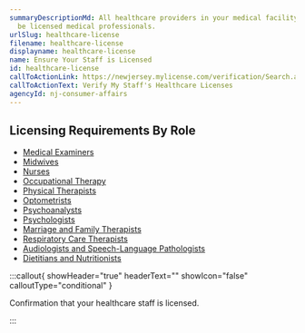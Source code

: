 ```yaml
---
summaryDescriptionMd: All healthcare providers in your medical facility need to
  be licensed medical professionals.
urlSlug: healthcare-license
filename: healthcare-license
displayname: healthcare-license
name: Ensure Your Staff is Licensed
id: healthcare-license
callToActionLink: https://newjersey.mylicense.com/verification/Search.aspx?facility=N
callToActionText: Verify My Staff's Healthcare Licenses
agencyId: nj-consumer-affairs
---
```

## Licensing Requirements By Role

* [Medical Examiners](https://www.njconsumeraffairs.gov/bme/Pages/applications.aspx)
* [Midwives](https://www.njconsumeraffairs.gov/mid/Pages/default.aspx)
* [Nurses](https://www.njconsumeraffairs.gov/nur/Pages/default.aspx)
* [Occupational Therapy](https://www.njconsumeraffairs.gov/ot/Pages/default.aspx)
* [Physical Therapists](https://www.njconsumeraffairs.gov/opt/Pages/default.aspx)
* [Optometrists](https://www.njconsumeraffairs.gov/opt/Pages/default.aspx)
* [Psychoanalysts](https://www.njconsumeraffairs.gov/psya/Pages/default.aspx)
* [Psychologists](https://www.njconsumeraffairs.gov/psy/Pages/default.aspx)
* [Marriage and Family Therapists](https://www.njconsumeraffairs.gov/mft/Pages/default.aspx)
* [Respiratory Care Therapists](https://www.njconsumeraffairs.gov/resp/Pages/default.aspx)
* [Audiologists and Speech-Language Pathologists](https://www.njconsumeraffairs.gov/aud/Pages/default.aspx)
* [Dietitians and Nutritionists](https://www.njconsumeraffairs.gov/dan/Pages/default.aspx)

:::callout{ showHeader="true" headerText="" showIcon="false" calloutType="conditional" }

Confirmation that your healthcare staff is licensed.

:::